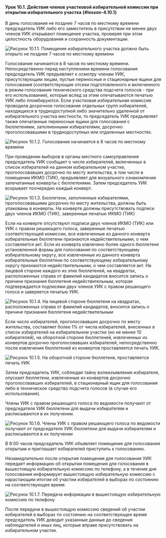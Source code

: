 #### Урок 10.1. Действия членов участковой избирательной комиссии при открытии избирательного участка {#lesson-4.10.1}

В день голосования не позднее 7 часов по местному времени председатель УИК либо его заместитель в присутствии не менее двух членов УИК открывают помещение участка, проверяя при этом целостность оборудования и сохранность документации.

![Рисунок 10.1.1. Помещение избирательного участка должно быть открыто не позднее 7 часов по местному времени ](./4.10.1.1.svg)

Голосование начинается в 8 часов по местному времени. Непосредственно перед наступлением времени голосования председатель УИК предъявляет к осмотру членам УИК, присутствующим лицам, пустые переносные и стационарные ящики для голосования (соответствующие отсеки подготовленного и включенного в режим голосования технического средства подсчета голосов - при его использовании), которые вслед за этим опечатываются печатью УИК либо пломбируются. Если участковая избирательная комиссия проводила досрочное голосование отдельных групп избирателей, находящихся в труднодоступной либо значительно удаленной от избирательного участка местности, то председатель УИК предъявляет также опечатанные переносные ящики для голосования с бюллетенями, заполненными избирателями, досрочно проголосовавшими в труднодоступных или отдаленных местностях.

![Рисунок 10.1.2. Голосование начинается в 8 часов по местному времени ](./4.10.1.2.svg)

При проведении выборов в органы местного самоуправления председатель УИК сообщает о числе избирателей, включенных в список избирателей на данном избирательном участке, проголосовавших досрочно по месту жительства, в том числе в помещении ИКМО (ТИК), предъявляет для визуального ознакомления запечатанные конверты с бюллетенями. Затем председатель УИК вскрывает поочередно каждый конверт.

![Рисунок 10.1.3. Бюллетени, заполненные избирателями, проголосовавшими досрочно по месту жительства, должны быть упакованы в конверты. На конверте должны присутствовать подписи двух членов ИКМО (ТИК), заверенные печатью ИКМО (ТИК) ](./4.10.1.3.svg)

Если на конверте отсутствуют подписи двух членов ИКМО (ТИК) или УИК с правом решающего голоса, заверенные печатью соответствующей комиссии, все извлеченные из данного конверта избирательные бюллетени признаются недействительными, о чем составляется акт. Если из конверта извлечено более одного бюллетеня установленной формы для голосования по соответствующему избирательному округу, все извлеченные из данного конверта избирательные бюллетени по соответствующему избирательному округу признаются недействительными, о чем составляется акт. На лицевой стороне каждого из этих бюллетеней, на квадратах, расположенных справа от фамилий кандидатов вносится запись о причине признания бюллетеня недействительным, которая подтверждается подписями двух членов УИК с правом решающего голоса и заверяется печатью УИК.

![Рисунок 10.1.4. На лицевой стороне бюллетеня на квадратах, расположенных справа от фамилий кандидатов, вносится запись о причине признания бюллетеня недействительным ](./4.10.1.4.svg)

Если число избирателей, проголосовавших досрочно по месту жительства, составляет более 1% от числа избирателей, внесенных в список избирателей на избирательном участке (но не менее 10 избирателей), на оборотной стороне бюллетеней, извлеченных из конвертов досрочно проголосовавших избирателей, непосредственно после извлечения бюллетеней из конвертов проставляется печать УИК.

![Рисунок 10.1.5. На оборотной стороне бюллетеня, проставляется печать УИК ](./4.10.1.5.svg)

Затем председатель УИК, соблюдая тайну волеизъявления избирателя, опускает бюллетени, извлеченные из конвертов досрочно проголосовавших избирателей, в стационарный ящик для голосования либо в техническое средство подсчета голосов (в случае его использования).

Члены УИК с правом решающего голоса по ведомости получают от председателя УИК бюллетени для выдачи избирателям и расписываются в их получении.

![Рисунок 10.1.6. Члены УИК с правом решающего голоса по ведомости получают от председателя УИК бюллетени для выдачи избирателям и расписываются в их получении ](./4.10.1.6.svg)

В 8:00 часов председатель УИК объявляет помещение для голосования открытым и приглашает избирателей приступить к голосованию.

Незамедлительно после открытия помещения для голосования УИК передает информацию об открытии помещения для голосования в вышестоящую избирательную комиссию по телефону, а в течение дня голосования информирует вышестоящую избирательную комиссию с нарастающим итогом об участии избирателей в выборах по состоянию на соответствующее время.

![Рисунок 10.1.7. Передача информации в вышестоящую избирательную комиссию по телефону ](./4.10.1.7.svg)

После передачи в вышестоящую комиссию сведений об участии избирателей в выборах по состоянию на соответствующее время председатель УИК доводит указанные данные до сведения наблюдателей и иных лиц, которые вправе присутствовать на избирательном участке.
